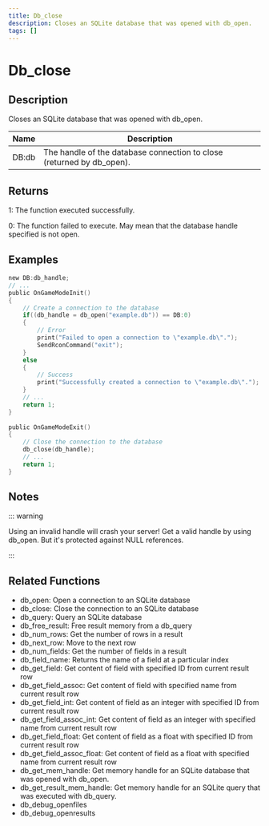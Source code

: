 ```yaml
---
title: Db_close
description: Closes an SQLite database that was opened with db_open.
tags: []
---
```


# Db_close

## Description

Closes an SQLite database that was opened with db_open.

| Name  | Description                                                           |
| ----- | --------------------------------------------------------------------- |
| DB:db | The handle of the database connection to close (returned by db_open). |

## Returns

1: The function executed successfully.

0: The function failed to execute. May mean that the database handle specified is not open.

## Examples

```c
new DB:db_handle;
// ...
public OnGameModeInit()
{
	// Create a connection to the database
	if((db_handle = db_open("example.db")) == DB:0)
	{
		// Error
		print("Failed to open a connection to \"example.db\".");
		SendRconCommand("exit");
	}
	else
	{
		// Success
		print("Successfully created a connection to \"example.db\".");
	}
	// ...
	return 1;
}
 
public OnGameModeExit()
{
	// Close the connection to the database
	db_close(db_handle);
	// ...
	return 1;
}
```

## Notes

::: warning

Using an invalid handle will crash your server! Get a valid handle by using db_open. But it's protected against NULL references.

:::

## Related Functions

- db_open: Open a connection to an SQLite database
- db_close: Close the connection to an SQLite database
- db_query: Query an SQLite database
- db_free_result: Free result memory from a db_query
- db_num_rows: Get the number of rows in a result
- db_next_row: Move to the next row
- db_num_fields: Get the number of fields in a result
- db_field_name: Returns the name of a field at a particular index
- db_get_field: Get content of field with specified ID from current result row
- db_get_field_assoc: Get content of field with specified name from current result row
- db_get_field_int: Get content of field as an integer with specified ID from current result row
- db_get_field_assoc_int: Get content of field as an integer with specified name from current result row
- db_get_field_float: Get content of field as a float with specified ID from current result row
- db_get_field_assoc_float: Get content of field as a float with specified name from current result row
- db_get_mem_handle: Get memory handle for an SQLite database that was opened with db_open.
- db_get_result_mem_handle: Get memory handle for an SQLite query that was executed with db_query.
- db_debug_openfiles
- db_debug_openresults
